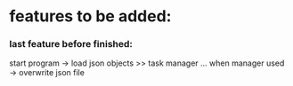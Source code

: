 
# features to be added:

### last feature before finished:
start program -> load  json objects >> task manager
...
when manager used -> overwrite json file